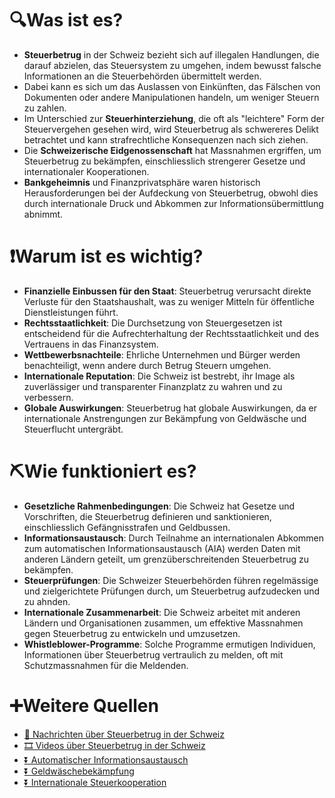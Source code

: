 # 🔍Was ist es?

- **Steuerbetrug** in der Schweiz bezieht sich auf illegalen Handlungen, die darauf abzielen, das Steuersystem zu umgehen, indem bewusst falsche Informationen an die Steuerbehörden übermittelt werden.
- Dabei kann es sich um das Auslassen von Einkünften, das Fälschen von Dokumenten oder andere Manipulationen handeln, um weniger Steuern zu zahlen.
- Im Unterschied zur **Steuerhinterziehung**, die oft als "leichtere" Form der Steuervergehen gesehen wird, wird Steuerbetrug als schwereres Delikt betrachtet und kann strafrechtliche Konsequenzen nach sich ziehen.
- Die **Schweizerische Eidgenossenschaft** hat Massnahmen ergriffen, um Steuerbetrug zu bekämpfen, einschliesslich strengerer Gesetze und internationaler Kooperationen.
- **Bankgeheimnis** und Finanzprivatsphäre waren historisch Herausforderungen bei der Aufdeckung von Steuerbetrug, obwohl dies durch internationale Druck und Abkommen zur Informationsübermittlung abnimmt.

# ❗Warum ist es wichtig?

- **Finanzielle Einbussen für den Staat**: Steuerbetrug verursacht direkte Verluste für den Staatshaushalt, was zu weniger Mitteln für öffentliche Dienstleistungen führt.
- **Rechtsstaatlichkeit**: Die Durchsetzung von Steuergesetzen ist entscheidend für die Aufrechterhaltung der Rechtsstaatlichkeit und des Vertrauens in das Finanzsystem.
- **Wettbewerbsnachteile**: Ehrliche Unternehmen und Bürger werden benachteiligt, wenn andere durch Betrug Steuern umgehen.
- **Internationale Reputation**: Die Schweiz ist bestrebt, ihr Image als zuverlässiger und transparenter Finanzplatz zu wahren und zu verbessern.
- **Globale Auswirkungen**: Steuerbetrug hat globale Auswirkungen, da er internationale Anstrengungen zur Bekämpfung von Geldwäsche und Steuerflucht untergräbt.

# ⛏Wie funktioniert es?

- **Gesetzliche Rahmenbedingungen**: Die Schweiz hat Gesetze und Vorschriften, die Steuerbetrug definieren und sanktionieren, einschliesslich Gefängnisstrafen und Geldbussen.
- **Informationsaustausch**: Durch Teilnahme an internationalen Abkommen zum automatischen Informationsaustausch (AIA) werden Daten mit anderen Ländern geteilt, um grenzüberschreitenden Steuerbetrug zu bekämpfen.
- **Steuerprüfungen**: Die Schweizer Steuerbehörden führen regelmässige und zielgerichtete Prüfungen durch, um Steuerbetrug aufzudecken und zu ahnden.
- **Internationale Zusammenarbeit**: Die Schweiz arbeitet mit anderen Ländern und Organisationen zusammen, um effektive Massnahmen gegen Steuerbetrug zu entwickeln und umzusetzen.
- **Whistleblower-Programme**: Solche Programme ermutigen Individuen, Informationen über Steuerbetrug vertraulich zu melden, oft mit Schutzmassnahmen für die Meldenden.

# ➕Weitere Quellen

- [📄 Nachrichten über Steuerbetrug in der Schweiz](https://www.google.com/search?q=Steuerbetrug+in+der+Schweiz&tbm=nws)
- [🎞 Videos über Steuerbetrug in der Schweiz](https://www.google.com/search?q=Steuerbetrug+in+der+Schweiz&tbm=vid)
- [⏬ Automatischer Informationsaustausch](https://www.google.com/search?q=Automatischer+Informationsaustausch)
- [⏬ Geldwäschebekämpfung](https://www.google.com/search?q=Geldwäschebekämpfung)
- [⏬ Internationale Steuerkooperation](https://www.google.com/search?q=Internationale+Steuerkooperation)
